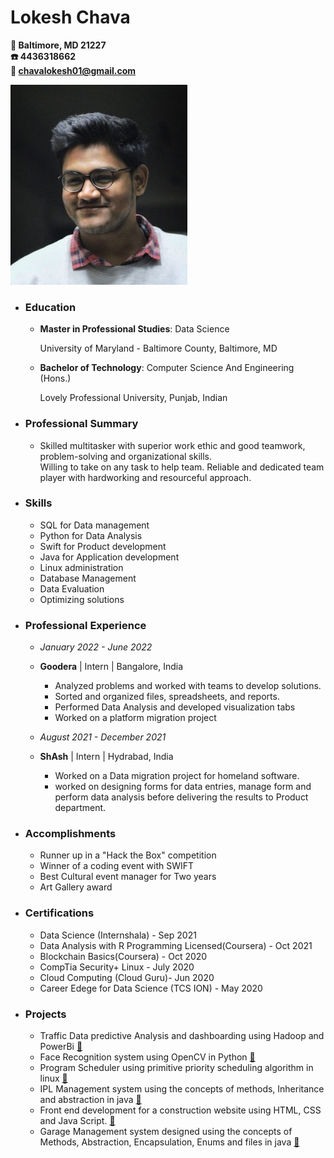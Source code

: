 # Lokesh Chava
**📍 Baltimore, MD 21227**  
**☎️  4436318662**  
**📧 chavalokesh01@gmail.com**

![Profile_image](Headshot.jpg)
 * ### Education 
   * **Master in Professional Studies**: Data Science
     
     University of Maryland - Baltimore County, Baltimore, MD
   * **Bachelor of Technology**: Computer Science And Engineering (Hons.)
     
     Lovely Professional University, Punjab, Indian
 * ### Professional Summary
   * Skilled multitasker with superior work ethic and good teamwork, problem-solving and organizational skills.  
     Willing to take on any task to help team. Reliable and dedicated team player with hardworking and resourceful approach.
 * ### Skills
   * SQL for Data management
   * Python for Data Analysis
   * Swift for Product development
   * Java for Application development
   * Linux administration
   * Database Management
   * Data Evaluation
   * Optimizing solutions
* ### Professional Experience
  * *January 2022 - June 2022*
  * **Goodera** | Intern | Bangalore, India
    * Analyzed problems and worked with teams to develop solutions.
    * Sorted and organized files, spreadsheets, and reports.
    * Performed Data Analysis and developed visualization tabs
    * Worked on a platform migration project

  * *August 2021 - December 2021*
  * **ShAsh** | Intern | Hydrabad, India
    * Worked on a Data migration project for homeland software.
    * worked on designing forms for data entries, manage form and perform data analysis before delivering the results to Product department.
 
* ### Accomplishments
  * Runner up in a "Hack the Box" competition
  * Winner of a coding event with SWIFT
  * Best Cultural event manager for Two years
  * Art Gallery award
* ### Certifications
  * Data Science (Internshala) - Sep 2021
  * Data Analysis with R Programming Licensed(Coursera) - Oct 2021
  * Blockchain Basics(Coursera) - Oct 2020
  * CompTia Security+ Linux - July 2020
  * Cloud Computing (Cloud Guru)- Jun 2020
  * Career Edege for Data Science (TCS ION) - May 2020
* ### Projects
  *  Traffic Data predictive Analysis and dashboarding using Hadoop and PowerBi [🔗](https://github.com/lokeshchava/DATA603_Final_project)
  *  Face Recognition system using OpenCV in Python [🔗](https://github.com/lokeshchava/Face-Recognition-Using-AI-1)
  *  Program Scheduler using primitive priority scheduling algorithm in linux [🔗](https://github.com/lokeshchava/prority-scheduling)
  *  IPL Management system using the concepts of methods, Inheritance and abstraction in java [🔗](https://github.com/lokeshchava/garage-management-system-in-java)
  *  Front end development for a construction website using HTML, CSS and Java Script. [🔗](https://github.com/lokeshchava/HTML-project)
  *  Garage Management system designed using the concepts of Methods, Abstraction, Encapsulation, Enums and files in java [🔗](https://github.com/lokeshchava/garage-management-system-in-java)

